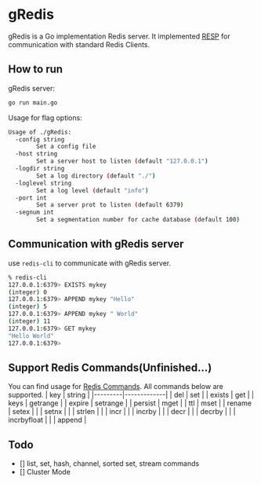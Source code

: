 # gRedis
gRedis is a Go implementation Redis server. It implemented [RESP](https://redis.io/docs/reference/protocol-spec/) for communication with standard Redis Clients.

## How to run
gRedis server:
```bash
go run main.go
```
Usage for flag options:
```bash
Usage of ./gRedis:
  -config string
        Set a config file
  -host string
        Set a server host to listen (default "127.0.0.1")
  -logdir string
        Set a log directory (default "./")
  -loglevel string
        Set a log level (default "info")
  -port int
        Set a server prot to listen (default 6379)
  -segnum int
        Set a segmentation number for cache database (default 100)
```

## Communication with gRedis server
use `redis-cli` to communicate with gRedis server.
```bash
% redis-cli 
127.0.0.1:6379> EXISTS mykey
(integer) 0
127.0.0.1:6379> APPEND mykey "Hello"
(integer) 5
127.0.0.1:6379> APPEND mykey " World"
(integer) 11
127.0.0.1:6379> GET mykey
"Hello World"
127.0.0.1:6379> 
```

## Support Redis Commands(Unfinished...)
You can find usage for [Redis Commands](https://redis.io/commands/). All commands below are supported.
| key     | string      | 
|---------|-------------|
| del     | set         |
| exists  | get         |
| keys    | getrange    |
| expire  | setrange    |
| persist | mget        |
| ttl     | mset        |
| rename  | setex       |
|         | setnx       |
|         | strlen      |
|         | incr        |
|         | incrby      |
|         | decr        | 
|         | decrby      | 
|         | incrbyfloat | 
|         | append      | 

## Todo
+ [] list, set, hash, channel, sorted set, stream commands
+ [] Cluster Mode
